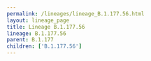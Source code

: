 ```yaml
---
permalink: /lineages/lineage_B.1.177.56.html
layout: lineage_page
title: Lineage B.1.177.56
lineage: B.1.177.56
parent: B.1.177
children: ['B.1.177.56']
---
```

